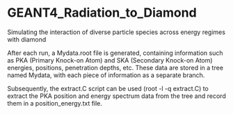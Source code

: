 # GEANT4_Radiation_to_Diamond
Simulating the interaction of diverse particle species across energy regimes with diamond

After each run, a Mydata.root file is generated, containing information such as PKA (Primary Knock-on Atom) and SKA (Secondary Knock-on Atom) energies, positions, penetration depths, etc. These data are stored in a tree named Mydata, with each piece of information as a separate branch.

Subsequently, the extract.C script can be used (root -l -q extract.C) to extract the PKA position and energy spectrum data from the tree and record them in a position_energy.txt file.
